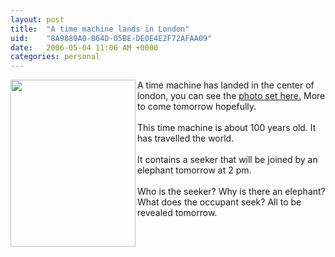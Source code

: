 ```yaml
---
layout: post
title:  "A time machine lands in London"
uid:	"8A9880A0-B64D-05BE-DE0E4E2F72AFAA09"
date:   2006-05-04 11:06 AM +0000
categories: personal
---
```

<a onclick="javascript:urchinTracker ('/outgoing/time_machine_photo');" target="_blank" href="/UserFiles/Image/TimeMachine.jpg"><img width="200" height="267" border="0" align="left" alt="" src="/UserFiles/Image/TimeMachine.jpg" /></a>A time machine has landed in the center of london, you can see the <a onclick="javascript:urchinTracker ('/outgoing/time_machine');" target="_blank" href="http://www.flickr.com/photos/markdrew/sets/72057594125657480/">photo set here.</a> More to come tomorrow hopefully.<br /><br />This time machine is about 100 years old. It has travelled the world. <br /><br />It contains a seeker that will be joined by an elephant tomorrow at 2 pm. <br /><br />Who is the seeker? Why is there an elephant? What does the occupant seek? All to be revealed tomorrow.